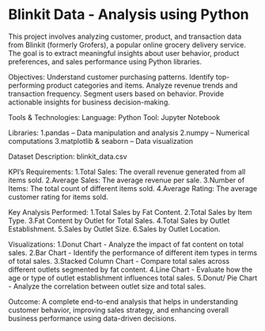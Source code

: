 # Blinkit Data - Analysis using Python
This project involves analyzing customer, product, and transaction data from Blinkit (formerly Grofers), a popular online grocery delivery service. The goal is to extract meaningful insights about user behavior, product preferences, and sales performance using Python libraries.

Objectives:
Understand customer purchasing patterns.
Identify top-performing product categories and items.
Analyze revenue trends and transaction frequency.
Segment users based on behavior.
Provide actionable insights for business decision-making.

Tools & Technologies:
Language: Python
Tool: Jupyter Notebook

Libraries:
1.pandas – Data manipulation and analysis
2.numpy – Numerical computations
3.matplotlib & seaborn – Data visualization

Dataset Description:
blinkit_data.csv

KPI’s Requirements:
1.Total Sales: The overall revenue generated from all items sold.
2.Average Sales: The average revenue per sale.
3.Number of Items: The total count of different items sold.
4.Average Rating: The average customer rating for items sold. 

Key Analysis Performed:
1.Total Sales by Fat Content.
2.Total Sales by Item Type.
3.Fat Content by Outlet for Total Sales.
4.Total Sales by Outlet Establishment.
5.Sales by Outlet Size.
6.Sales by Outlet Location.

Visualizations:
1.Donut Chart - Analyze the impact of fat content on total sales.
2.Bar Chart - Identify the performance of different item types in terms of total sales.
3.Stacked Column Chart - Compare total sales across different outlets segmented by fat content.
4.Line Chart - Evaluate how the age or type of outlet establishment influences total sales.
5.Donut/ Pie Chart - Analyze the correlation between outlet size and total sales.

Outcome:
A complete end-to-end analysis that helps in understanding customer behavior, improving sales strategy, and enhancing overall business performance using data-driven decisions.
